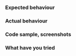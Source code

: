 <!-- Issues that don't use this template are likely to be closed or unanswered. -->

### Expected behaviour

### Actual behaviour

### Code sample, screenshots

### What have you tried
